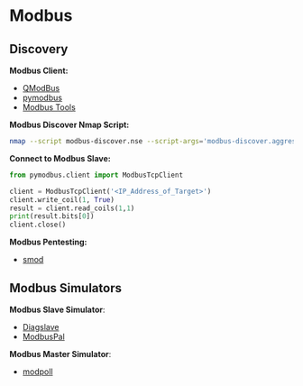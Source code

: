 # Modbus

## Discovery

**Modbus Client:**

- [QModBus](https://sourceforge.net/projects/qmodbus/)
- [pymodbus](https://github.com/riptideio/pymodbus)
- [Modbus Tools](https://www.modbustools.com/)

**Modbus Discover Nmap Script:**

```bash
nmap --script modbus-discover.nse --script-args='modbus-discover.aggressive=true' -p 502 <host>
```

**Connect to Modbus Slave:**

``` python
from pymodbus.client import ModbusTcpClient

client = ModbusTcpClient('<IP_Address_of_Target>')
client.write_coil(1, True)
result = client.read_coils(1,1)
print(result.bits[0])
client.close()

```

**Modbus Pentesting:**

- [smod](https://github.com/0x0mar/smod)

## Modbus Simulators

**Modbus Slave Simulator**:

- [Diagslave](https://www.modbusdriver.com/diagslave.html)
- [ModbusPal](https://modbuspal.sourceforge.net/)

**Modbus Master Simulator**:

- [modpoll](https://www.modbusdriver.com/modpoll.html)
